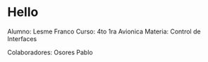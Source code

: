 # Hello

Alumno: Lesme Franco
Curso: 4to 1ra Avionica
Materia: Control de Interfaces

Colaboradores: Osores Pablo
